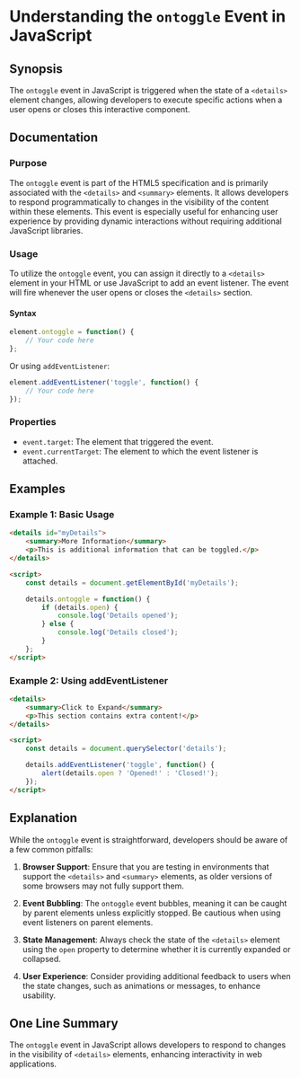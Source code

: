 <!--
Meta Description: # Understanding the `ontoggle` Event in JavaScript ## Synopsis The `ontoggle` event in JavaScript is triggered when the state of a `<details>` element...
Meta Keywords: details, event, ontoggle, javascript, element
-->

# Understanding the `ontoggle` Event in JavaScript

## Synopsis
The `ontoggle` event in JavaScript is triggered when the state of a `<details>` element changes, allowing developers to execute specific actions when a user opens or closes this interactive component.

## Documentation

### Purpose
The `ontoggle` event is part of the HTML5 specification and is primarily associated with the `<details>` and `<summary>` elements. It allows developers to respond programmatically to changes in the visibility of the content within these elements. This event is especially useful for enhancing user experience by providing dynamic interactions without requiring additional JavaScript libraries.

### Usage
To utilize the `ontoggle` event, you can assign it directly to a `<details>` element in your HTML or use JavaScript to add an event listener. The event will fire whenever the user opens or closes the `<details>` section.

#### Syntax
```javascript
element.ontoggle = function() {
    // Your code here
};
```

Or using `addEventListener`:
```javascript
element.addEventListener('toggle', function() {
    // Your code here
});
```

### Properties
- `event.target`: The element that triggered the event.
- `event.currentTarget`: The element to which the event listener is attached.

## Examples

### Example 1: Basic Usage
```html
<details id="myDetails">
    <summary>More Information</summary>
    <p>This is additional information that can be toggled.</p>
</details>

<script>
    const details = document.getElementById('myDetails');

    details.ontoggle = function() {
        if (details.open) {
            console.log('Details opened');
        } else {
            console.log('Details closed');
        }
    };
</script>
```

### Example 2: Using addEventListener
```html
<details>
    <summary>Click to Expand</summary>
    <p>This section contains extra content!</p>
</details>

<script>
    const details = document.querySelector('details');

    details.addEventListener('toggle', function() {
        alert(details.open ? 'Opened!' : 'Closed!');
    });
</script>
```

## Explanation
While the `ontoggle` event is straightforward, developers should be aware of a few common pitfalls:

1. **Browser Support**: Ensure that you are testing in environments that support the `<details>` and `<summary>` elements, as older versions of some browsers may not fully support them.
   
2. **Event Bubbling**: The `ontoggle` event bubbles, meaning it can be caught by parent elements unless explicitly stopped. Be cautious when using event listeners on parent elements.

3. **State Management**: Always check the state of the `<details>` element using the `open` property to determine whether it is currently expanded or collapsed.

4. **User Experience**: Consider providing additional feedback to users when the state changes, such as animations or messages, to enhance usability.

## One Line Summary
The `ontoggle` event in JavaScript allows developers to respond to changes in the visibility of `<details>` elements, enhancing interactivity in web applications.